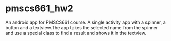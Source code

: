 # pmscs661_hw2
An android app for PMSCS661 course.
A single activity app with a spinner, a button and a textview.The app takes the selected name from the spinner and use a special class to find a result and shows it in the textview.
